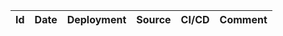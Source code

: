 | Id | Date | Deployment | Source | CI/CD | Comment |
| -: | ---- | :--------: | :----: | :---: | ------- |


